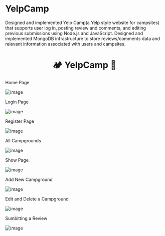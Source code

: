 # YelpCamp
Designed and implemented Yelp Camp(a Yelp style website for campsites) that supports user log in, posting review and comments, and editing previous submissions using Node.js and JavaScript. Designed and implemented MongoDB infrastructure to store reviews/comments data and relevant information associated with users and campsites.
<div align="center">
  <h1>🏕️ YelpCamp 🌲</h1>
</div>
 
 
Home Page

![image](https://user-images.githubusercontent.com/83879728/186590636-855b2a96-1681-4673-a574-faeba6d3f969.png)


Login Page

![image](https://user-images.githubusercontent.com/83879728/186590895-e095d050-72fd-4dcb-9ffc-eff1671142f6.png)


Register Page

![image](https://user-images.githubusercontent.com/73538719/114265389-21691600-9a23-11eb-8841-568a46e16284.png)


All Campgrounds

![image](https://user-images.githubusercontent.com/73538719/114261441-2ae78380-9a0d-11eb-9b2d-1c69cccd7290.png)


Show Page

![image](https://github.com/asrawat2001/yelpcamp/issues/1)


Add New Campground

![image](https://user-images.githubusercontent.com/83879728/186590914-c51d707d-fb68-4ee0-8c90-948e2954c8e3.png)


Edit and Delete a Campground

![image](https://user-images.githubusercontent.com/83879728/186591034-8e8a329d-caf3-4534-b5cc-67e78d96c491.png)


Sumbitting a Review

![image](https://user-images.githubusercontent.com/73538719/114261441-2ae78380-9a0d-11eb-9b2d-1c69cccd7290.png)






